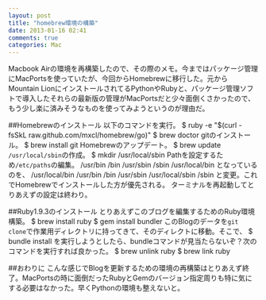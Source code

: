 ```yaml
---
layout: post
title: "homebrew環境の構築"
date: 2013-01-16 02:41
comments: true
categories: Mac
---
```

Macbook Airの環境を再構築したので、その際のメモ。今まではパッケージ管理にMacPortsを使っていたが、今回からHomebrewに移行した。元からMountain LionにインストールされてるPythonやRubyと、パッケージ管理ソフトで導入したそれらの最新版の管理がMacPortsだと少々面倒くさかったので、もう少し楽に済みそうなものを使ってみようというのが理由だ。

<!-- more -->

##Homebrewのインストール
以下のコマンドを実行。
    $ ruby -e "$(curl -fsSkL raw.github.com/mxcl/homebrew/go)"
    $ brew doctor
gitのインストール。
    $ brew install git
Homebrewのアップデート。
    $ brew update
`/usr/local/sbin`の作成。
    $ mkdir /usr/local/sbin
Pathを設定するため`/etc/paths`の編集。
    /usr/bin
    /bin
    /usr/sbin
    /sbin
    /usr/local/bin
となっているのを、
    /usr/local/bin
    /usr/bin
    /bin
    /usr/sbin
    /usr/local/sbin
    /sbin
と変更。これでHomebrewでインストールした方が優先される。
ターミナルを再起動してとりあえずの設定は終わり。

##Ruby1.9.3のインストール
とりあえずこのブログを編集するためのRuby環境構築。
    $ brew install ruby
    $ gem install bundler
このBlogのデータを`git clone`で作業用ディレクトリに持ってきて、そのディレクトに移動。そこで、
    $ bundle install
を実行しようとしたら、bundleコマンドが見当たらないぞ？次のコマンドを実行すれば良かった。
    $ brew unlink ruby
    $ brew link ruby

##おわりに
こんな感じでBlogを更新するための環境の再構築はとりあえず終了。MacPortsの時に面倒だったRubyとGemのバージョン指定周りも特に気にする必要はなかった。早くPythonの環境も整えないと。
